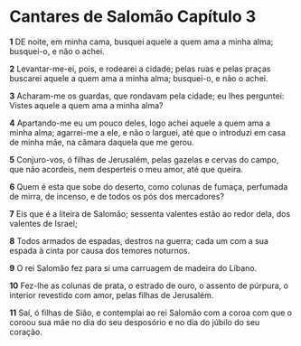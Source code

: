 # Cantares de Salomão Capítulo 3

**1** 	DE noite, em minha cama, busquei aquele a quem ama a minha alma; busquei-o, e não o achei.

**2** 	Levantar-me-ei, pois, e rodearei a cidade; pelas ruas e pelas praças buscarei aquele a quem ama a minha alma; busquei-o, e não o achei.

**3** 	Acharam-me os guardas, que rondavam pela cidade; eu lhes perguntei: Vistes aquele a quem ama a minha alma?

**4** 	Apartando-me eu um pouco deles, logo achei aquele a quem ama a minha alma; agarrei-me a ele, e não o larguei, até que o introduzi em casa de minha mãe, na câmara daquela que me gerou.

**5** 	Conjuro-vos, ó filhas de Jerusalém, pelas gazelas e cervas do campo, que não acordeis, nem desperteis o meu amor, até que queira.

**6** 	Quem é esta que sobe do deserto, como colunas de fumaça, perfumada de mirra, de incenso, e de todos os pós dos mercadores?

**7** 	Eis que é a liteira de Salomão; sessenta valentes estão ao redor dela, dos valentes de Israel;

**8** 	Todos armados de espadas, destros na guerra; cada um com a sua espada à cinta por causa dos temores noturnos.

**9** 	O rei Salomão fez para si uma carruagem de madeira do Líbano.

**10** 	Fez-lhe as colunas de prata, o estrado de ouro, o assento de púrpura, o interior revestido com amor, pelas filhas de Jerusalém.

**11** 	Saí, ó filhas de Sião, e contemplai ao rei Salomão com a coroa com que o coroou sua mãe no dia do seu desposório e no dia do júbilo do seu coração.

